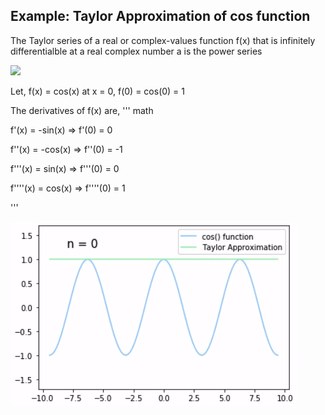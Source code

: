 ## Example: Taylor Approximation of cos function

The Taylor series of a real or complex-values function f(x) that is infinitely differentialble at a real complex number a is the power series

<img src="http://latex.codecogs.com/svg.latex?f(a)&space;&plus;&space;\frac{f^{'}}{1!}(x-a)&space;&plus;&space;\frac{f^{''}}{2!}(x-a)^{2}&space;&plus;&space;\frac{f^{'''}}{3!}(x-a)^{3}&space;&plus;&space;..." />

Let, f(x) = cos(x) at x = 0, f(0) = cos(0) = 1

The derivatives of f(x) are,
''' math
<p>f'(x) = -sin(x) &#8658; f'(0) = 0</p>
<p>f''(x) = -cos(x) &#8658; f''(0) = -1</p>
<p>f'''(x) = sin(x) &#8658; f'''(0) = 0</p>
<p>f''''(x) = cos(x) &#8658; f''''(0) = 1</p>
'''



![](results/cos_result.gif)
